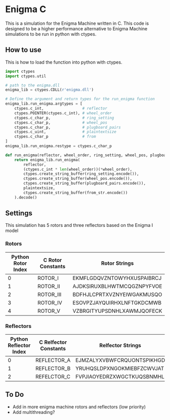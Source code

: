 # Enigma C

This is a simulation for the Enigma Machine written in C.
This code is designed to be a higher performance alternative to Enigma Machine simulations to be run in python with ctypes.  

## How to use
This is how to load the function into python with ctypes.
``` python
import ctypes
import ctypes.util

# path to the enigma.dll
enigma_lib = ctypes.CDLL(r'enigma.dll')

# Define the argument and return types for the run_enigma function
enigma_lib.run_enigma.argtypes = [
    ctypes.c_int,                 # reflector
    ctypes.POINTER(ctypes.c_int), # wheel_order
    ctypes.c_char_p,              # ring_setting
    ctypes.c_char_p,              # wheel_pos
    ctypes.c_char_p,              # plugboard_pairs
    ctypes.c_uint,                # plaintextsize
    ctypes.c_char_p               # from
]
enigma_lib.run_enigma.restype = ctypes.c_char_p

def run_enigma(reflector, wheel_order, ring_setting, wheel_pos, plugboard_pairs, plaintextsize, from_str):
    return enigma_lib.run_enigma(
        reflector,
        (ctypes.c_int * len(wheel_order))(*wheel_order),
        ctypes.create_string_buffer(ring_setting.encode()),
        ctypes.create_string_buffer(wheel_pos.encode()),
        ctypes.create_string_buffer(plugboard_pairs.encode()),
        plaintextsize,
        ctypes.create_string_buffer(from_str.encode())
    ).decode()
```

## Settings 
This simulation has 5 rotors and three reflectors based on the Enigma I model 
### Rotors 
| Python Rotor Index | C Rotor Constants | Rotor Strings |
|--------------------|-------------------|---------------|
| 0 | ROTOR_I | EKMFLGDQVZNTOWYHXUSPAIBRCJ |
| 1 | ROTOR_II | AJDKSIRUXBLHWTMCQGZNPYFVOE |
| 2 | ROTOR_III | BDFHJLCPRTXVZNYEIWGAKMUSQO |
| 3 | ROTOR_IV | ESOVPZJAYQUIRHXLNFTGKDCMWB |
| 4 | ROTOR_V | VZBRGITYUPSDNHLXAWMJQOFECK |

### Reflectors 
| Python Reflector Index | C Relfector Constants | Relfector Strings |
|--------------------|-------------------|---------------|
| 0 | REFLECTOR_A | EJMZALYXVBWFCRQUONTSPIKHGD |
| 1 | REFLECTOR_B | YRUHQSLDPXNGOKMIEBFZCWVJAT |
| 2 | REFELCTOR_C | FVPJIAOYEDRZXWGCTKUQSBNMHL |

## To Do 
- Add in more enigma machine rotors and reflectors (low priority)
- Add multithreading?